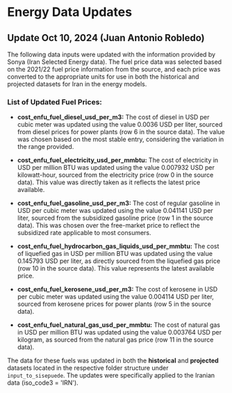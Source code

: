# Energy Data Updates
## Update Oct 10, 2024 (Juan Antonio Robledo)

The following data inputs were updated with the information provided by Sonya (Iran Selected Energy data). The fuel price data was selected based on the 2021/22 fuel price information from the source, and each price was converted to the appropriate units for use in both the historical and projected datasets for Iran in the energy models.

### List of Updated Fuel Prices:

- **cost_enfu_fuel_diesel_usd_per_m3:**
  The cost of diesel in USD per cubic meter was updated using the value 0.0036 USD per liter, sourced from diesel prices for power plants (row 6 in the source data). The value was chosen based on the most stable entry, considering the variation in the range provided.

- **cost_enfu_fuel_electricity_usd_per_mmbtu:**
  The cost of electricity in USD per million BTU was updated using the value 0.007932 USD per kilowatt-hour, sourced from the electricity price (row 0 in the source data). This value was directly taken as it reflects the latest price available.

- **cost_enfu_fuel_gasoline_usd_per_m3:**
  The cost of regular gasoline in USD per cubic meter was updated using the value 0.041141 USD per liter, sourced from the subsidized gasoline price (row 1 in the source data). This was chosen over the free-market price to reflect the subsidized rate applicable to most consumers.

- **cost_enfu_fuel_hydrocarbon_gas_liquids_usd_per_mmbtu:**
  The cost of liquefied gas in USD per million BTU was updated using the value 0.145793 USD per liter, as directly sourced from the liquefied gas price (row 10 in the source data). This value represents the latest available price.

- **cost_enfu_fuel_kerosene_usd_per_m3:**
  The cost of kerosene in USD per cubic meter was updated using the value 0.004114 USD per liter, sourced from kerosene prices for power plants (row 5 in the source data).

- **cost_enfu_fuel_natural_gas_usd_per_mmbtu:**
  The cost of natural gas in USD per million BTU was updated using the value 0.003764 USD per kilogram, as sourced from the natural gas price (row 11 in the source data).

The data for these fuels was updated in both the **historical** and **projected** datasets located in the respective folder structure under `input_to_sisepuede`. The updates were specifically applied to the Iranian data (iso_code3 = 'IRN').